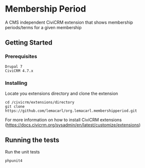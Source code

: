 # Membership Period

A CMS independent CiviCRM extension that shows membership periods/terms for a given membership

## Getting Started

### Prerequisites


```
Drupal 7
CiviCRM 4.7.x
```

### Installing

Locate you extensions directory and clone the extension

```
cd /civicrm/extensions/directory
git clone https://github.com/lemacarl/org.lemacarl.membershipperiod.git
```

For more information on how to install CiviCRM extensions (https://docs.civicrm.org/sysadmin/en/latest/customize/extensions)

## Running the tests

Run the unit tests

```
phpunit4
```

